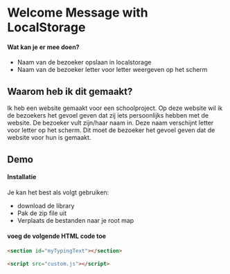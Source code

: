 # Welcome Message with LocalStorage

#### Wat kan je er mee doen?
* Naam van de bezoeker opslaan in localstorage
* Naam van de bezoeker letter voor letter weergeven op het scherm

## Waarom heb ik dit gemaakt?
Ik heb een website gemaakt voor een schoolproject. Op deze website wil ik de bezoekers het gevoel geven dat zij iets persoonlijks hebben met de website. De bezoeker vult zijn/haar naam in. Deze naam verschijnt letter voor letter op het scherm. Dit moet de bezoeker het gevoel geven dat de website voor hun is gemaakt.

## Demo


#### Installatie
Je kan het best als volgt gebruiken:
* download de library
* Pak de zip file uit
* Verplaats de bestanden naar je root map

#### voeg de volgende HTML code toe 
```HTML
<section id="myTypingText"></section>
			
<script src="custom.js"></script>
```

